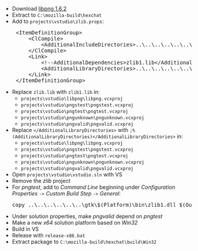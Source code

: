  * Download [libpng 1.6.2](ftp://ftp.simplesystems.org/pub/libpng/png/src/libpng-1.6.2.tar.xz)
 * Extract to `C:\mozilla-build\hexchat`
 * Add to `projects\vstudio\zlib.props`:
<pre>
	&lt;ItemDefinitionGroup>
		&lt;ClCompile>
			&lt;AdditionalIncludeDirectories>..\..\..\..\..\..\gtk\$(Platform)\include&lt;/AdditionalIncludeDirectories>
		&lt;/ClCompile>
		&lt;Link>
			&lt;!--AdditionalDependencies>zlib1.lib&lt;/AdditionalDependencies-->
			&lt;AdditionalLibraryDirectories>..\..\..\..\..\..\gtk\$(Platform)\lib&lt;/AdditionalLibraryDirectories>
		&lt;/Link>
	&lt;/ItemDefinitionGroup>
</pre>
 * Replace `zlib.lib` with `zlib1.lib` in:
	* `projects\vstudio\libpng\libpng.vcxproj`
	* `projects\vstudio\pngstest\pngstest.vcxproj`
	* `projects\vstudio\pngtest\pngtest.vcxproj`
	* `projects\vstudio\pngunknown\pngunknown.vcxproj`
	* `projects\vstudio\pngvalid\pngvalid.vcxproj`
 * Replace `</AdditionalLibraryDirectories>` with `;%(AdditionalLibraryDirectories)</AdditionalLibraryDirectories>` in:
	* `projects\vstudio\libpng\libpng.vcxproj`
	* `projects\vstudio\pngstest\pngstest.vcxproj`
	* `projects\vstudio\pngtest\pngtest.vcxproj`
	* `projects\vstudio\pngunknown\pngunknown.vcxproj`
	* `projects\vstudio\pngvalid\pngvalid.vcxproj`
 * Open `projects\vstudio\vstudio.sln` with VS
 * Remove the _zlib_ project
 * For _pngtest_, add to _Command Line_ beginning under _Configuration Properties_ `->` _Custom Build Step_ `->` _General_:
	<pre>copy ..\..\..\..\..\..\gtk\$(Platform)\bin\zlib1.dll $(OutDir)</pre>
 * Under solution properties, make _pngvalid_ depend on _pngtest_
 * Make a new _x64_ solution platform based on _Win32_
 * Build in VS
 * Release with `release-x86.bat`
 * Extract package to `C:\mozilla-build\hexchat\build\Win32`
